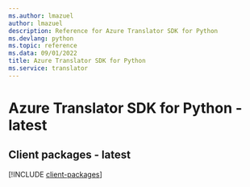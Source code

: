```yaml
---
ms.author: lmazuel
author: lmazuel
description: Reference for Azure Translator SDK for Python
ms.devlang: python
ms.topic: reference
ms.data: 09/01/2022
title: Azure Translator SDK for Python
ms.service: translator
---
```

# Azure Translator SDK for Python - latest

## Client packages - latest
[!INCLUDE [client-packages](translator-client-index.md)]